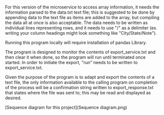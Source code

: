 For this version of the microservice to access array information, it needs the information parsed to the data.txt text file; this is suggested to be done by appending data to the text file as items are added to the array, but compiling the data all at once is also acceptable. The data needs to be written as individual lines representing rows, and it needs to use "/" as a delimiter (ex. writing your column headings might look something like "City/State/Note"). 

Running this program locally will require installation of pandas Library. 

The program is designed to monitor the contents of export_service.txt and then clear it when done, so the program will run until terminated once started. In order to initiate the export, "run" needs to be written to export_service.txt. 

Given the purpose of the program is to adapt and export the contents of a text file, the only information available to the calling program on completion of the process will be a confirmation string written to export_response.txt that states where the file was sent to; this may be read and displayed as desired. 

[Sequence diagram for this project](Sequence diagram.png)